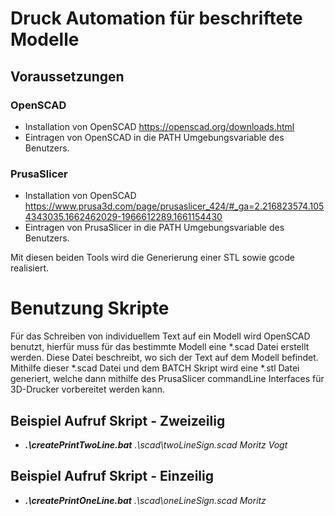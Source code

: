 # Druck Automation für beschriftete Modelle
 
## Voraussetzungen

### OpenSCAD
- Installation von OpenSCAD https://openscad.org/downloads.html
- Eintragen von OpenSCAD in die PATH Umgebungsvariable des Benutzers.

### PrusaSlicer
- Installation von OpenSCAD https://www.prusa3d.com/page/prusaslicer_424/#_ga=2.216823574.1054343035.1662462029-1966612289.1661154430
- Eintragen von PrusaSlicer in die PATH Umgebungsvariable des Benutzers.

Mit diesen beiden Tools wird die Generierung einer STL sowie gcode realisiert.

# Benutzung Skripte
Für das Schreiben von individuellem Text auf ein Modell wird OpenSCAD benutzt, hierfür muss für das bestimmte Modell eine *.scad Datei erstellt werden.
Diese Datei beschreibt, wo sich der Text auf dem Modell befindet. Mithilfe dieser *.scad Datei und dem BATCH Skript wird eine *.stl Datei generiert, 
welche dann mithilfe des PrusaSlicer commandLine Interfaces für 3D-Drucker vorbereitet werden kann.

## Beispiel Aufruf Skript - Zweizeilig
- <em>**.\createPrintTwoLine.bat** .\scad\twoLineSign.scad Moritz Vogt</em>
## Beispiel Aufruf Skript - Einzeilig
- <em>**.\createPrintOneLine.bat** .\scad\oneLineSign.scad Moritz</em>
